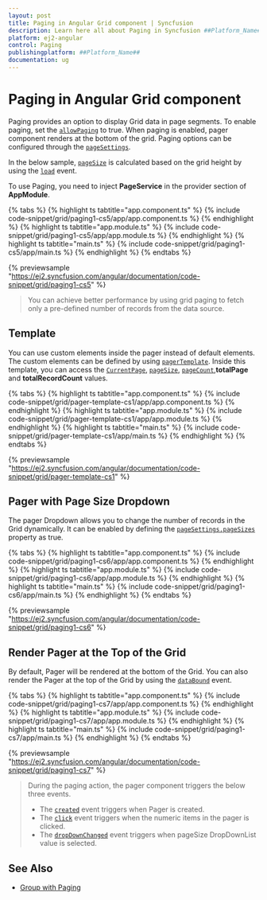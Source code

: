 ```yaml
---
layout: post
title: Paging in Angular Grid component | Syncfusion
description: Learn here all about Paging in Syncfusion ##Platform_Name## Grid component of Syncfusion Essential JS 2 and more.
platform: ej2-angular
control: Paging 
publishingplatform: ##Platform_Name##
documentation: ug
---
```


# Paging in Angular Grid component

Paging provides an option to display Grid data in page segments. To enable paging, set the
[`allowPaging`](https://ej2.syncfusion.com/angular/documentation/api/grid/#allowpaging) to true. When paging is enabled, pager component renders at the bottom of the grid.
Paging options can be configured through the [`pageSettings`](https://ej2.syncfusion.com/angular/documentation/api/grid/pageSettings).

In the below sample, [`pageSize`](https://ej2.syncfusion.com/angular/documentation/api/grid/pageSettings/#pagesize) is calculated based on the grid height by using the [`load`](https://ej2.syncfusion.com/angular/documentation/api/grid/#load) event.

To use Paging, you need to inject **PageService** in the provider section of **AppModule**.

{% tabs %}
{% highlight ts tabtitle="app.component.ts" %}
{% include code-snippet/grid/paging1-cs5/app/app.component.ts %}
{% endhighlight %}
{% highlight ts tabtitle="app.module.ts" %}
{% include code-snippet/grid/paging1-cs5/app/app.module.ts %}
{% endhighlight %}
{% highlight ts tabtitle="main.ts" %}
{% include code-snippet/grid/paging1-cs5/app/main.ts %}
{% endhighlight %}
{% endtabs %}
  
{% previewsample "https://ej2.syncfusion.com/angular/documentation/code-snippet/grid/paging1-cs5" %}

> You can achieve better performance by using grid paging to fetch only a pre-defined number of records from the data source.

## Template

You can use custom elements inside the pager instead of default elements.
The custom elements can be defined by using [`pagerTemplate`](https://ej2.syncfusion.com/angular/documentation/api/grid/pageSettings/#template).
Inside this template, you can access the [`CurrentPage`](https://ej2.syncfusion.com/angular/documentation/api/grid/pageSettings/#currentpage),
[`pageSize`](https://ej2.syncfusion.com/angular/documentation/api/grid/pageSettings/#pagesize),
[`pageCount`](https://ej2.syncfusion.com/angular/documentation/api/grid/pageSettings/#pagecount),**totalPage** and **totalRecordCount** values.

{% tabs %}
{% highlight ts tabtitle="app.component.ts" %}
{% include code-snippet/grid/pager-template-cs1/app/app.component.ts %}
{% endhighlight %}
{% highlight ts tabtitle="app.module.ts" %}
{% include code-snippet/grid/pager-template-cs1/app/app.module.ts %}
{% endhighlight %}
{% highlight ts tabtitle="main.ts" %}
{% include code-snippet/grid/pager-template-cs1/app/main.ts %}
{% endhighlight %}
{% endtabs %}
  
{% previewsample "https://ej2.syncfusion.com/angular/documentation/code-snippet/grid/pager-template-cs1" %}

## Pager with Page Size Dropdown

The pager Dropdown allows you to change the number of records in the Grid dynamically. It can be enabled by defining the [`pageSettings.pageSizes`](https://ej2.syncfusion.com/angular/documentation/api/grid/pageSettings/#pagesizes) property as true.

{% tabs %}
{% highlight ts tabtitle="app.component.ts" %}
{% include code-snippet/grid/paging1-cs6/app/app.component.ts %}
{% endhighlight %}
{% highlight ts tabtitle="app.module.ts" %}
{% include code-snippet/grid/paging1-cs6/app/app.module.ts %}
{% endhighlight %}
{% highlight ts tabtitle="main.ts" %}
{% include code-snippet/grid/paging1-cs6/app/main.ts %}
{% endhighlight %}
{% endtabs %}
  
{% previewsample "https://ej2.syncfusion.com/angular/documentation/code-snippet/grid/paging1-cs6" %}

## Render Pager at the Top of the Grid

By default, Pager will be rendered at the bottom of the Grid. You can also render the Pager at the top of the Grid by using the [`dataBound`](https://ej2.syncfusion.com/angular/documentation/api/grid/#databound) event.

{% tabs %}
{% highlight ts tabtitle="app.component.ts" %}
{% include code-snippet/grid/paging1-cs7/app/app.component.ts %}
{% endhighlight %}
{% highlight ts tabtitle="app.module.ts" %}
{% include code-snippet/grid/paging1-cs7/app/app.module.ts %}
{% endhighlight %}
{% highlight ts tabtitle="main.ts" %}
{% include code-snippet/grid/paging1-cs7/app/main.ts %}
{% endhighlight %}
{% endtabs %}
  
{% previewsample "https://ej2.syncfusion.com/angular/documentation/code-snippet/grid/paging1-cs7" %}

> During the paging action, the pager component triggers the below three events.
> * The [`created`](https://ej2.syncfusion.com/angular/documentation/api/pager/pagerModel/#created) event triggers when Pager is created.
> * The [`click`](https://ej2.syncfusion.com/angular/documentation/api/pager/pagerModel/#click) event triggers when the numeric items in the pager is clicked.
> * The [`dropDownChanged`](https://ej2.syncfusion.com/angular/documentation/api/pager/pagerModel/#dropdownchanged) event triggers when pageSize DropDownList value is selected.

## See Also

* [Group with Paging](./grouping#group-with-paging)
